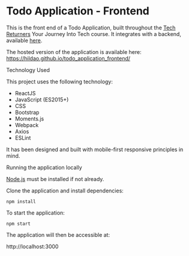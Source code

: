 # Todo Application - Frontend

This is the front end of a Todo Application, built throughout the [Tech Returners](https://www.techreturners.com/) Your Journey Into Tech course. It integrates with a backend, available [here](https://github.com/Hildao/todo-application-backend).

The hosted version of the application is available here: https://hildao.github.io/todo_application_frontend/

Technology Used

This project uses the following technology:

- ReactJS
- JavaScript (ES2015+)
- CSS
- Bootstrap
- Moments.js
- Webpack
- Axios
- ESLint

It has been designed and built with mobile-first responsive principles in mind.

Running the application locally

[Node.js](https://nodejs.org/en/) must be installed if not already.

Clone the application and install dependencies:

    npm install

To start the application:

    npm start

The application will then be accessible at:

http://localhost:3000